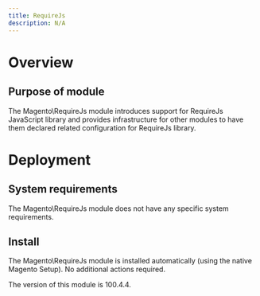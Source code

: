 ```yaml
---
title: RequireJs
description: N/A
---
```


# Overview

## Purpose of module

The Magento\RequireJs module introduces support for RequireJs JavaScript library and provides infrastructure for other modules to have them declared related configuration for RequireJs library.

# Deployment

## System requirements

The Magento\RequireJs module does not have any specific system requirements.

## Install

The Magento\RequireJs module is installed automatically (using the native Magento Setup). No additional actions required.

<InlineAlert slots="text" />
The version of this module is 100.4.4.
